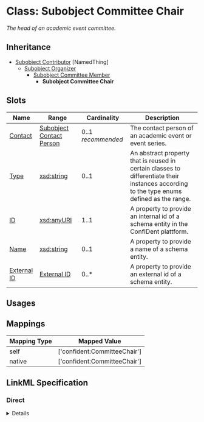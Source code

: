 # Class: Subobject Committee Chair
_The head of an academic event committee._







## Inheritance
* [Subobject Contributor](Contributor.md) [NamedThing]
    * [Subobject Organizer](Organizer.md)
        * [Subobject Committee Member](CommitteeMember.md)
            * **Subobject Committee Chair**



## Slots

| Name | Range | Cardinality | Description  | 
| ---  | --- | --- | --- | 
| [Contact](contact.md) | [Subobject Contact Person](ContactPerson.md) | 0..1 _recommended_ | The contact person of an academic event or event series.  | 
| [Type](type.md) | [xsd:string](http://www.w3.org/2001/XMLSchema#string) | 0..1 | An abstract property that is reused in certain classes to differentiate their instances according to the type enums defined as the range.  | 
| [ID](id.md) | [xsd:anyURI](http://www.w3.org/2001/XMLSchema#anyURI) | 1..1 | A property to provide an internal id of a schema entity in the ConfIDent plattform.  | 
| [Name](name.md) | [xsd:string](http://www.w3.org/2001/XMLSchema#string) | 0..1 | A property to provide a name of a schema entity.  | 
| [External ID](external_id.md) | [External ID](ExternalIdentifier.md) | 0..* | A property to provide an external id of a schema entity.  | 


## Usages












## Mappings

| Mapping Type | Mapped Value |
| ---  | ---  |
| self | ['confident:CommitteeChair'] |
| native | ['confident:CommitteeChair'] |


## LinkML Specification

<!-- TODO: investigate https://stackoverflow.com/questions/37606292/how-to-create-tabbed-code-blocks-in-mkdocs-or-sphinx -->

### Direct

<details>
```yaml
name: CommitteeChair
description: The head of an academic event committee.
title: Subobject Committee Chair
from_schema: https://raw.githubusercontent.com/TIBHannover/ConfIDent_schema/%238_naming/src/linkml/ConfIDent_schema.yaml
is_a: CommitteeMember

```
</details>

### Induced

<details>
```yaml
name: CommitteeChair
description: The head of an academic event committee.
title: Subobject Committee Chair
from_schema: https://raw.githubusercontent.com/TIBHannover/ConfIDent_schema/%238_naming/src/linkml/ConfIDent_schema.yaml
is_a: CommitteeMember
attributes:
  contact:
    name: contact
    description: The contact person of an academic event or event series.
    title: Contact
    from_schema: https://raw.githubusercontent.com/TIBHannover/ConfIDent_schema/%238_naming/src/linkml/ConfIDent_schema.yaml
    alias: contact
    owner: CommitteeChair
    range: ContactPerson
    required: false
    recommended: true
    inlined: true
  type:
    name: type
    description: An abstract property that is reused in certain classes to differentiate
      their instances according to the type enums defined as the range.
    title: Type
    from_schema: https://raw.githubusercontent.com/TIBHannover/ConfIDent_schema/%238_naming/src/linkml/ConfIDent_schema.yaml
    abstract: true
    alias: type
    owner: CommitteeChair
    range: string
  id:
    name: id
    description: A property to provide an internal id of a schema entity in the ConfIDent
      plattform.
    title: ID
    from_schema: https://raw.githubusercontent.com/TIBHannover/ConfIDent_schema/%238_naming/src/linkml/ConfIDent_schema.yaml
    identifier: true
    alias: id
    owner: CommitteeChair
    range: uriorcurie
    required: true
  name:
    name: name
    description: A property to provide a name of a schema entity.
    title: Name
    from_schema: https://raw.githubusercontent.com/TIBHannover/ConfIDent_schema/%238_naming/src/linkml/ConfIDent_schema.yaml
    slot_uri: sdo:name
    alias: name
    owner: CommitteeChair
    range: string
  external_id:
    name: external_id
    description: A property to provide an external id of a schema entity.
    title: External ID
    from_schema: https://raw.githubusercontent.com/TIBHannover/ConfIDent_schema/%238_naming/src/linkml/ConfIDent_schema.yaml
    slot_uri: iao:0000235
    multivalued: true
    alias: external_id
    owner: CommitteeChair
    range: ExternalIdentifier
    inlined: true
    inlined_as_list: true

```
</details>